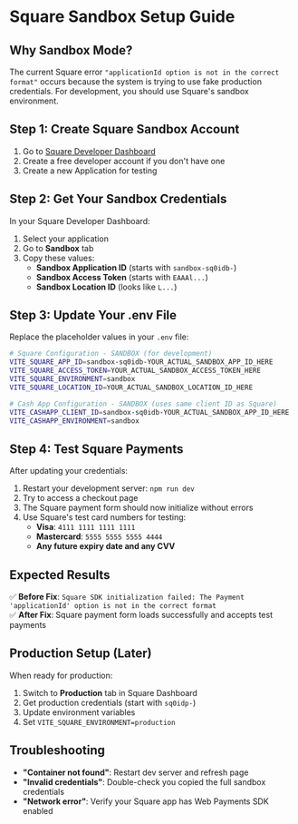 # Square Sandbox Setup Guide

## Why Sandbox Mode?
The current Square error `"applicationId option is not in the correct format"` occurs because the system is trying to use fake production credentials. For development, you should use Square's sandbox environment.

## Step 1: Create Square Sandbox Account
1. Go to [Square Developer Dashboard](https://developer.squareup.com/apps)
2. Create a free developer account if you don't have one
3. Create a new Application for testing

## Step 2: Get Your Sandbox Credentials
In your Square Developer Dashboard:
1. Select your application
2. Go to **Sandbox** tab
3. Copy these values:
   - **Sandbox Application ID** (starts with `sandbox-sq0idb-`)
   - **Sandbox Access Token** (starts with `EAAAl...`)
   - **Sandbox Location ID** (looks like `L...`)

## Step 3: Update Your .env File
Replace the placeholder values in your `.env` file:

```bash
# Square Configuration - SANDBOX (for development)
VITE_SQUARE_APP_ID=sandbox-sq0idb-YOUR_ACTUAL_SANDBOX_APP_ID_HERE
VITE_SQUARE_ACCESS_TOKEN=YOUR_ACTUAL_SANDBOX_ACCESS_TOKEN_HERE  
VITE_SQUARE_ENVIRONMENT=sandbox
VITE_SQUARE_LOCATION_ID=YOUR_ACTUAL_SANDBOX_LOCATION_ID_HERE

# Cash App Configuration - SANDBOX (uses same client ID as Square)
VITE_CASHAPP_CLIENT_ID=sandbox-sq0idb-YOUR_ACTUAL_SANDBOX_APP_ID_HERE
VITE_CASHAPP_ENVIRONMENT=sandbox
```

## Step 4: Test Square Payments
After updating your credentials:
1. Restart your development server: `npm run dev`
2. Try to access a checkout page
3. The Square payment form should now initialize without errors
4. Use Square's test card numbers for testing:
   - **Visa**: `4111 1111 1111 1111`
   - **Mastercard**: `5555 5555 5555 4444`
   - **Any future expiry date and any CVV**

## Expected Results
✅ **Before Fix**: `Square SDK initialization failed: The Payment 'applicationId' option is not in the correct format`  
✅ **After Fix**: Square payment form loads successfully and accepts test payments

## Production Setup (Later)
When ready for production:
1. Switch to **Production** tab in Square Dashboard
2. Get production credentials (start with `sq0idp-`)
3. Update environment variables
4. Set `VITE_SQUARE_ENVIRONMENT=production`

## Troubleshooting
- **"Container not found"**: Restart dev server and refresh page
- **"Invalid credentials"**: Double-check you copied the full sandbox credentials
- **"Network error"**: Verify your Square app has Web Payments SDK enabled